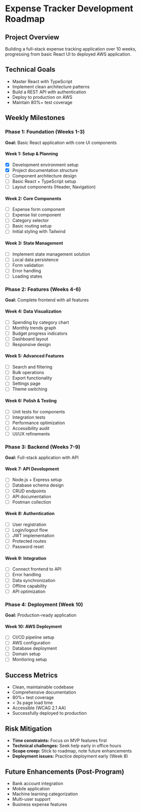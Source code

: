 # Expense Tracker Development Roadmap

## Project Overview
Building a full-stack expense tracking application over 10 weeks, progressing from basic React UI to deployed AWS application.

## Technical Goals
- Master React with TypeScript
- Implement clean architecture patterns
- Build a REST API with authentication
- Deploy to production on AWS
- Maintain 80%+ test coverage

## Weekly Milestones

### Phase 1: Foundation (Weeks 1-3)
**Goal:** Basic React application with core UI components

#### Week 1: Setup & Planning
- [x] Development environment setup
- [x] Project documentation structure
- [ ] Component architecture design
- [ ] Basic React + TypeScript setup
- [ ] Layout components (Header, Navigation)

#### Week 2: Core Components
- [ ] Expense form component
- [ ] Expense list component
- [ ] Category selector
- [ ] Basic routing setup
- [ ] Initial styling with Tailwind

#### Week 3: State Management
- [ ] Implement state management solution
- [ ] Local data persistence
- [ ] Form validation
- [ ] Error handling
- [ ] Loading states

### Phase 2: Features (Weeks 4-6)
**Goal:** Complete frontend with all features

#### Week 4: Data Visualization
- [ ] Spending by category chart
- [ ] Monthly trends graph
- [ ] Budget progress indicators
- [ ] Dashboard layout
- [ ] Responsive design

#### Week 5: Advanced Features
- [ ] Search and filtering
- [ ] Bulk operations
- [ ] Export functionality
- [ ] Settings page
- [ ] Theme switching

#### Week 6: Polish & Testing
- [ ] Unit tests for components
- [ ] Integration tests
- [ ] Performance optimization
- [ ] Accessibility audit
- [ ] UI/UX refinements

### Phase 3: Backend (Weeks 7-9)
**Goal:** Full-stack application with API

#### Week 7: API Development
- [ ] Node.js + Express setup
- [ ] Database schema design
- [ ] CRUD endpoints
- [ ] API documentation
- [ ] Postman collection

#### Week 8: Authentication
- [ ] User registration
- [ ] Login/logout flow
- [ ] JWT implementation
- [ ] Protected routes
- [ ] Password reset

#### Week 9: Integration
- [ ] Connect frontend to API
- [ ] Error handling
- [ ] Data synchronization
- [ ] Offline capability
- [ ] API optimization

### Phase 4: Deployment (Week 10)
**Goal:** Production-ready application

#### Week 10: AWS Deployment
- [ ] CI/CD pipeline setup
- [ ] AWS configuration
- [ ] Database deployment
- [ ] Domain setup
- [ ] Monitoring setup

## Success Metrics
- Clean, maintainable codebase
- Comprehensive documentation
- 80%+ test coverage
- < 3s page load time
- Accessible (WCAG 2.1 AA)
- Successfully deployed to production

## Risk Mitigation
- **Time constraints:** Focus on MVP features first
- **Technical challenges:** Seek help early in office hours
- **Scope creep:** Stick to roadmap, note future enhancements
- **Deployment issues:** Practice deployment early (Week 8)

## Future Enhancements (Post-Program)
- Bank account integration
- Mobile application
- Machine learning categorization
- Multi-user support
- Business expense features